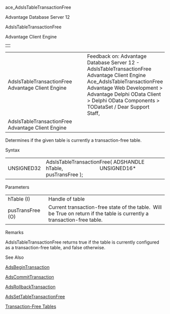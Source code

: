 ace\_AdsIsTableTransactionFree




Advantage Database Server 12  

AdsIsTableTransactionFree

Advantage Client Engine

|  |
| --- |
|  |

|  |  |  |  |  |
| --- | --- | --- | --- | --- |
| AdsIsTableTransactionFree  Advantage Client Engine |  |  | Feedback on: Advantage Database Server 12 - AdsIsTableTransactionFree Advantage Client Engine Ace\_AdsIsTableTransactionFree Advantage Web Development > Advantage Delphi OData Client > Delphi OData Components > TODataSet / Dear Support Staff, |  |
| AdsIsTableTransactionFree  Advantage Client Engine |  |  |  |  |

Determines if the given table is currently a transaction-free table.

Syntax

|  |  |
| --- | --- |
| UNSIGNED32 | AdsIsTableTransactionFree( ADSHANDLE hTable,                            UNSIGNED16\* pusTransFree ); |

Parameters

|  |  |
| --- | --- |
| hTable (I) | Handle of table |
| pusTransFree (O) | Current transaction-free state of the table.  Will be True on return if the table is currently a transaction-free table. |

Remarks

AdsIsTableTransactionFree returns true if the table is currently configured as a transaction-free table, and false otherwise.

See Also

[AdsBeginTransaction](ace_adsbegintransaction.htm)

[AdsCommitTransaction](ace_adscommittransaction.htm)

[AdsRollbackTransaction](ace_adsrollbacktransaction.htm)

[AdsSetTableTransactionFree](ace_adssettabletransactionfree.htm)

[Transaction-Free Tables](master_transaction_free_tables.htm)